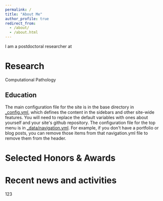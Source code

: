 ```yaml
---
permalink: /
title: "About Me"
author_profile: true
redirect_from: 
  - /about/
  - /about.html
---
```

I am a postdoctoral researcher at 

Research
======
Computational Pathology

Education
------
The main configuration file for the site is in the base directory in [_config.yml](https://github.com/academicpages/academicpages.github.io/blob/master/_config.yml), which defines the content in the sidebars and other site-wide features. You will need to replace the default variables with ones about yourself and your site's github repository. The configuration file for the top menu is in [_data/navigation.yml](https://github.com/academicpages/academicpages.github.io/blob/master/_data/navigation.yml). For example, if you don't have a portfolio or blog posts, you can remove those items from that navigation.yml file to remove them from the header. 

Selected Honors & Awards
======

Recent news and activities
======
123
